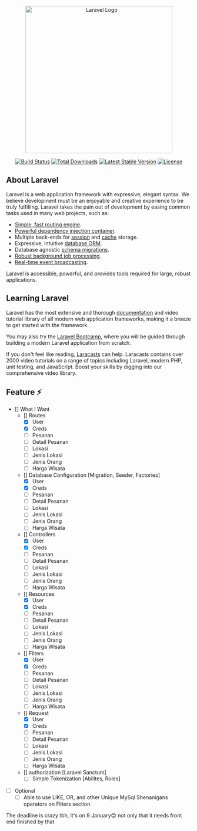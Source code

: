 <p align="center"><a href="https://laravel.com" target="_blank"><img src="https://raw.githubusercontent.com/laravel/art/master/logo-lockup/5%20SVG/2%20CMYK/1%20Full%20Color/laravel-logolockup-cmyk-red.svg" width="400" alt="Laravel Logo"></a></p>

<p align="center">
<a href="https://github.com/laravel/framework/actions"><img src="https://github.com/laravel/framework/workflows/tests/badge.svg" alt="Build Status"></a>
<a href="https://packagist.org/packages/laravel/framework"><img src="https://img.shields.io/packagist/dt/laravel/framework" alt="Total Downloads"></a>
<a href="https://packagist.org/packages/laravel/framework"><img src="https://img.shields.io/packagist/v/laravel/framework" alt="Latest Stable Version"></a>
<a href="https://packagist.org/packages/laravel/framework"><img src="https://img.shields.io/packagist/l/laravel/framework" alt="License"></a>
</p>

## About Laravel

Laravel is a web application framework with expressive, elegant syntax. We believe development must be an enjoyable and creative experience to be truly fulfilling. Laravel takes the pain out of development by easing common tasks used in many web projects, such as:

- [Simple, fast routing engine](https://laravel.com/docs/routing).
- [Powerful dependency injection container](https://laravel.com/docs/container).
- Multiple back-ends for [session](https://laravel.com/docs/session) and [cache](https://laravel.com/docs/cache) storage.
- Expressive, intuitive [database ORM](https://laravel.com/docs/eloquent).
- Database agnostic [schema migrations](https://laravel.com/docs/migrations).
- [Robust background job processing](https://laravel.com/docs/queues).
- [Real-time event broadcasting](https://laravel.com/docs/broadcasting).

Laravel is accessible, powerful, and provides tools required for large, robust applications.

## Learning Laravel

Laravel has the most extensive and thorough [documentation](https://laravel.com/docs) and video tutorial library of all modern web application frameworks, making it a breeze to get started with the framework.

You may also try the [Laravel Bootcamp](https://bootcamp.laravel.com), where you will be guided through building a modern Laravel application from scratch.

If you don't feel like reading, [Laracasts](https://laracasts.com) can help. Laracasts contains over 2000 video tutorials on a range of topics including Laravel, modern PHP, unit testing, and JavaScript. Boost your skills by digging into our comprehensive video library.

## Feature ⚡

- [] What I Want 
    - [] Routes
        - [x] User
        - [x] Creds
        - [ ] Pesanan
        - [ ] Detail Pesanan
        - [ ] Lokasi
        - [ ] Jenis Lokasi
        - [ ] Jenis Orang
        - [ ] Harga Wisata

    - [] Database Configuration [Migration, Seeder, Factories]
        - [x] User
        - [x] Creds
        - [ ] Pesanan
        - [ ] Detail Pesanan
        - [ ] Lokasi
        - [ ] Jenis Lokasi
        - [ ] Jenis Orang
        - [ ] Harga Wisata

    - [] Controllers
        - [x] User
        - [x] Creds
        - [ ] Pesanan
        - [ ] Detail Pesanan
        - [ ] Lokasi
        - [ ] Jenis Lokasi
        - [ ] Jenis Orang
        - [ ] Harga Wisata

    - [] Resources
        - [x] User
        - [x] Creds
        - [ ] Pesanan
        - [ ] Detail Pesanan
        - [ ] Lokasi
        - [ ] Jenis Lokasi
        - [ ] Jenis Orang
        - [ ] Harga Wisata

    - [] Filters
        - [x] User
        - [x] Creds
        - [ ] Pesanan
        - [ ] Detail Pesanan
        - [ ] Lokasi
        - [ ] Jenis Lokasi
        - [ ] Jenis Orang
        - [ ] Harga Wisata

    - [] Request
        - [x] User
        - [x] Creds
        - [ ] Pesanan
        - [ ] Detail Pesanan
        - [ ] Lokasi
        - [ ] Jenis Lokasi
        - [ ] Jenis Orang
        - [ ] Harga Wisata

    - [] authorization [Laravel Sanctum]
        - [ ] Simple Tokenization [Abilites, Roles]

- [ ] Optional
    - [ ] Able to use LIKE, OR, and other Unique MySql Shenanigans operators on Filters section

The deadline is crazy tbh, it's on 9 January😊 not only that it needs front end finished by that